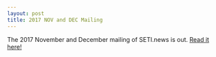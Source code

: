 ```yaml
---
layout: post
title: 2017 NOV and DEC Mailing
---
```


The 2017 November and December mailing of SETI.news is out. [Read it here!](https://us6.campaign-archive.com/?u=d896005c207438af0297357d5&id=c9beca489e)
